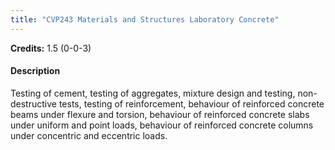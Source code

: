 ```yaml
---
title: "CVP243 Materials and Structures Laboratory Concrete"
---
```

**Credits:** 1.5 (0-0-3)

#### Description
Testing of cement, testing of aggregates, mixture design and testing, non-destructive tests, testing of reinforcement, behaviour of reinforced concrete beams under flexure and torsion, behaviour of reinforced concrete slabs under uniform and point loads, behaviour of reinforced concrete columns under concentric and eccentric loads.